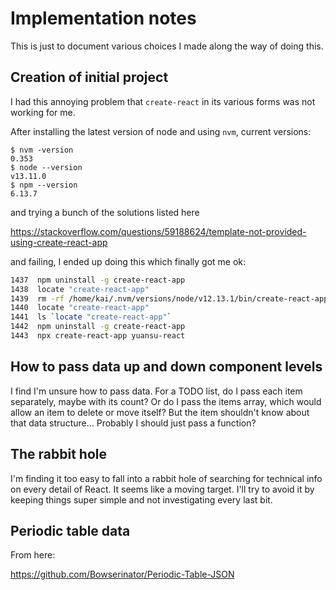 # Implementation notes

This is just to document various choices I made along the way of doing this.

## Creation of initial project

I had this annoying problem that `create-react` in its various forms was not working for me.

After installing the latest version of node and using `nvm`, current versions:
```
$ nvm -version
0.353
$ node --version
v13.11.0
$ npm --version
6.13.7
```
and trying a bunch of the solutions listed here

https://stackoverflow.com/questions/59188624/template-not-provided-using-create-react-app

and failing, I ended up doing this which finally got me ok:

```bash
1437  npm uninstall -g create-react-app
1438  locate "create-react-app"
1439  rm -rf /home/kai/.nvm/versions/node/v12.13.1/bin/create-react-app /home/kai/.nvm/versions/node/v12.13.1/lib/node_modules/create-react-app /home/kai/node_modules/create-react-app  /home/kai/node_modules/.bin/create-react-app
1440  locate "create-react-app"
1441  ls `locate "create-react-app"`
1442  npm uninstall -g create-react-app
1443  npx create-react-app yuansu-react      
```

## How to pass data up and down component levels

I find I'm unsure how to pass data. For a TODO list, do I pass each item separately, maybe with its count? Or do I pass the items array, which would allow an item to delete or move itself? But the item shouldn't know about that data structure... Probably I should just pass a function?

## The rabbit hole

I'm finding it too easy to fall into a rabbit hole of searching for technical info on every detail of React. It seems like a moving target. I'll try to avoid it by keeping things super simple and not investigating every last bit.

## Periodic table data

From here:

https://github.com/Bowserinator/Periodic-Table-JSON